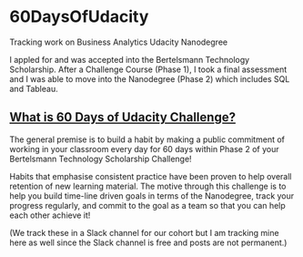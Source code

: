 # 60DaysOfUdacity
Tracking work on Business Analytics Udacity Nanodegree

I appled for and was accepted into the Bertelsmann Technology Scholarship. 
After a Challenge Course (Phase 1), I took a final assessment and I was able to move into the Nanodegree (Phase 2) which includes SQL and Tableau.

## [What is 60 Days of Udacity Challenge?][1]
The general premise  is to build a habit by making a public commitment of working in your classroom every day for 60 days within Phase 2 of your Bertelsmann Technology Scholarship Challenge! 
 
Habits that emphasise consistent practice have been proven to help overall retention of new learning material. The motive through this challenge is to help you build time-line driven goals in terms of the Nanodegree, track your progress regularly, and commit to the goal as a team so that you can help each other achieve it!

(We track these in a Slack channel for our cohort but I am tracking mine here as well since the Slack channel is free and posts are not permanent.)

[1]: https://sites.google.com/udacity.com/bertelsmann-phase-2/community/60-days-of-udacity
